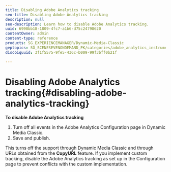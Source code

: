 ```yaml
---
title: Disabling Adobe Analytics tracking
seo-title: Disabling Adobe Analytics tracking
description: null
seo-description: Learn how to disable Adobe Analytics tracking.
uuid: 6998bb18-1809-4fc7-a1b6-d75c24798620
contentOwner: admin
content-type: reference
products: SG_EXPERIENCEMANAGER/Dynamic-Media-Classic
geptopics: SG_SCENESEVENONDEMAND_PK/categories/adobe_analytics_instrumentation_kit
discoiquuid: 3f1f5575-9fe5-436c-b009-99f3bff0b21f

---
```


# Disabling Adobe Analytics tracking{#disabling-adobe-analytics-tracking}

**To disable Adobe Analytics tracking**

1. Turn off all events in the Adobe Analytics Configuration page in Dynamic Media Classic.
1. Save and publish.

This turns off the support through Dynamic Media Classic and through URLs obtained from the **CopyURL** feature. If you implement custom tracking, disable the Adobe Analytics tracking as set up in the Configuration page to prevent conflicts with the custom implementation.

